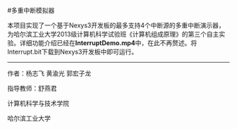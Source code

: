 #多重中断模拟器

本项目实现了一个基于Nexys3开发板的最多支持4个中断源的多重中断演示器，为哈尔滨工业大学2013级计算机科学试验班《计算机组成原理》的第三个自主实验。详细功能介绍已经在**InterruptDemo.mp4**中，在此不再赘述。将Interrupt.bit下载到Nexys3开发板中即可运行。

---

作者：杨志飞 黄渝光 郭宏子龙

指导教师：舒燕君

计算机科学与技术学院

哈尔滨工业大学